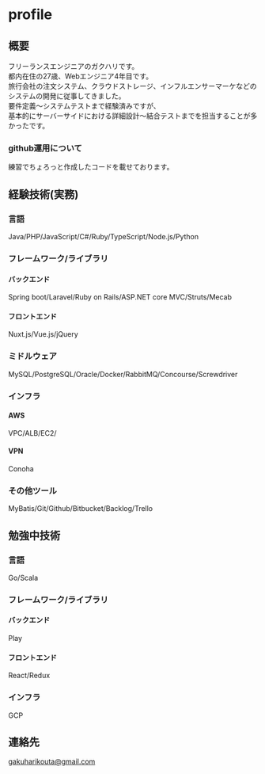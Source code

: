 # profile
## 概要
フリーランスエンジニアのガクハリです。  
都内在住の27歳、Webエンジニア4年目です。  
旅行会社の注文システム、クラウドストレージ、インフルエンサーマーケなどのシステムの開発に従事してきました。  
要件定義〜システムテストまで経験済みですが、  
基本的にサーバーサイドにおける詳細設計〜結合テストまでを担当することが多かったです。  

### github運用について
練習でちょろっと作成したコードを載せております。  

## 経験技術(実務)
### 言語
Java/PHP/JavaScript/C#/Ruby/TypeScript/Node.js/Python  
### フレームワーク/ライブラリ
#### バックエンド
Spring boot/Laravel/Ruby on Rails/ASP.NET core MVC/Struts/Mecab  
#### フロントエンド  
Nuxt.js/Vue.js/jQuery  
### ミドルウェア
MySQL/PostgreSQL/Oracle/Docker/RabbitMQ/Concourse/Screwdriver  
### インフラ
#### AWS
VPC/ALB/EC2/  
#### VPN
Conoha
### その他ツール
MyBatis/Git/Github/Bitbucket/Backlog/Trello  
## 勉強中技術
### 言語
Go/Scala  
### フレームワーク/ライブラリ
#### バックエンド
Play  
#### フロントエンド 
React/Redux  
### インフラ
GCP  
## 連絡先
gakuharikouta@gmail.com  
